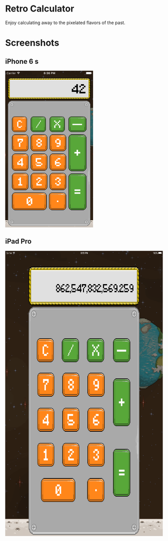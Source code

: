 # Retro Calculator #

Enjoy calculating away to the pixelated flavors of the past.

# Screenshots #

## iPhone 6 s ##
<img src="Screenshots/Screenshot-01.png" alt="Screenshot" height="500px">

## iPad Pro ##
<img src="Screenshots/Screenshot-02.png" alt="Screenshot" height="910px">
